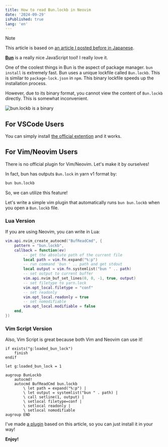 ```yaml
---
title: How to read Bun.lockb in Neovim
date: '2024-09-29'
isPublished: true
lang: 'en'
---
```


> [!NOTE]
> This article is based on [an article I posted before in Japanese](https://zenn.dev/vim_jp/articles/c097917f163431).

[**Bun**](https://bun.sh/) is a really nice JavaScript tool! I really love it.

One of the coolest things in Bun is the aspect of package manager. `bun install` is extremely fast. Bun uses a unique lockfile called `Bun.lockb`. This is similar to `package-lock.json` in `npm`. This binary lockfile speeds up the installation process.

However, due to its binary format, you cannot view the content of `Bun.lockb` directly.
This is somewhat inconvenient.

![bun.lockb is a binary](/images/2024-09-29/bun-lockfile.png 'bun.lockb is a binary file so you cannot see anything orz')

## For VSCode Users

You can simply install [the official extention](https://marketplace.visualstudio.com/items?itemName=oven.bun-vscode) and it works.

## For Vim/Neovim Users

There is no official plugin for Vim/Neovim. Let's make it by ourselves!

In fact, bun has outputs `Bun.lock` in yarn v1 format by:

```sh
bun bun.lockb
```

So, we can utilize this feature!

Let's write a simple vim plugin that automatically runs `bun bun.lockb` when you open a `Bun.lockb` file.

### Lua Version

If you are using Neovim, you can write in Lua:

```lua
vim.api.nvim_create_autocmd("BufReadCmd", {
    pattern = "bun.lockb",
    callback = function(ev)
        -- get the absolute path of the current file
        local path = vim.fn.expand("%:p")
        -- run command 'bun ' .. path and get stdout
        local output = vim.fn.systemlist("bun " .. path)
        -- set output to current buffer
        vim.api.nvim_buf_set_lines(0, 0, -1, true, output)
        -- set filetype to yarn.lock
        vim.opt_local.filetype = "conf"
        -- set readonly
        vim.opt_local.readonly = true
        -- set nomodifiable
        vim.opt_local.modifiable = false
    end,
})
```

### Vim Script Version

Also, Vim Script is great because both Vim and Neovim can use it!

```vimscript
if exists("g:loaded_bun_lock")
    finish
endif

let g:loaded_bun_lock = 1

augroup BunLockb
    autocmd!
    autocmd BufReadCmd bun.lockb
        \ let path = expand("%:p") |
        \ let output = systemlist("bun " . path) |
        \ call setline(1, output) |
        \ setlocal filetype=conf |
        \ setlocal readonly |
        \ setlocal nomodifiable
augroup END
```

I've made [a plugin](https://github.com/ryoppippi/vim-bun-lock) based on this article, so you can just install it in your way!

**Enjoy!**

